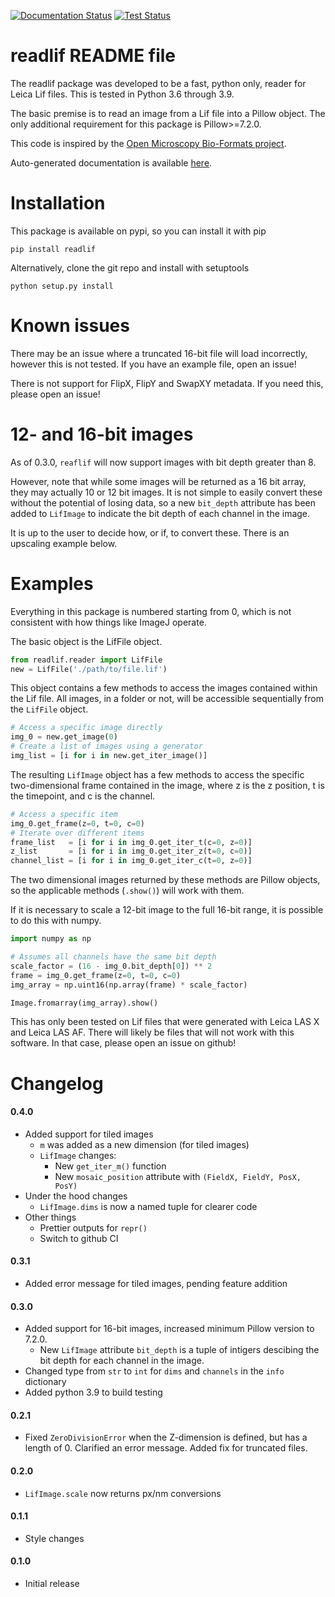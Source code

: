 [![Documentation Status](https://readthedocs.org/projects/readlif/badge/?version=latest)](https://readlif.readthedocs.io/en/latest/?badge=latest)
[![Test Status](https://github.com/nimne/readlif/workflows/CI-Tests/)](https://github.com/nimne/readlif/workflows/CI-Tests/badge.svg)

readlif README file
===
The readlif package was developed to be a fast, python only, reader for Leica Lif files. This is tested in Python 3.6 through 3.9.

The basic premise is to read an image from a Lif file into a Pillow object. The only additional requirement for this package is Pillow>=7.2.0.

This code is inspired by the [Open Microscopy Bio-Formats project](https://github.com/openmicroscopy/bioformats).

Auto-generated documentation is available [here](https://readlif.readthedocs.io/en/latest/).

Installation
===
This package is available on pypi, so you can install it with pip
```
pip install readlif
```
Alternatively, clone the git repo and install with setuptools
```
python setup.py install
```

Known issues
===
There may be an issue where a truncated 16-bit file will load incorrectly, however
this is not tested. If you have an example file, open an issue!

There is not support for FlipX, FlipY and SwapXY metadata. If you need this, 
please open an issue!

12- and 16-bit images
===
As of 0.3.0, `reaflif` will now support images with bit depth greater than 8.

However, note that while some images will be returned as a 16 bit array, they may
actually 10 or 12 bit images. It is not simple to easily convert these without
the potential of losing data, so a new `bit_depth` attribute has been added
to `LifImage` to indicate the bit depth of each channel in the image.

It is up to the user to decide how, or if, to convert these. There is an upscaling example below.

Examples
===
Everything in this package is numbered starting from 0, which is not consistent with how things like ImageJ operate.

The basic object is the LifFile object.
```python
from readlif.reader import LifFile
new = LifFile('./path/to/file.lif')
```
This object contains a few methods to access the images contained within the Lif file. All images, in a folder or not, will be accessible sequentially from the `LifFile` object.
```python
# Access a specific image directly
img_0 = new.get_image(0)
# Create a list of images using a generator
img_list = [i for i in new.get_iter_image()]
```
The resulting `LifImage` object has a few methods to access the specific two-dimensional frame contained in the image, where z is the z position, t is the timepoint, and c is the channel.
```python
# Access a specific item
img_0.get_frame(z=0, t=0, c=0)
# Iterate over different items
frame_list   = [i for i in img_0.get_iter_t(c=0, z=0)]
z_list       = [i for i in img_0.get_iter_z(t=0, c=0)]
channel_list = [i for i in img_0.get_iter_c(t=0, z=0)]

```
The two dimensional images returned by these methods are Pillow objects, so the applicable methods (`.show()`) will work with them.

If it is necessary to scale a 12-bit image to the full 16-bit range, it is possible to do this with numpy.
```python
import numpy as np

# Assumes all channels have the same bit depth
scale_factor = (16 - img_0.bit_depth[0]) ** 2  
frame = img_0.get_frame(z=0, t=0, c=0)
img_array = np.uint16(np.array(frame) * scale_factor)

Image.fromarray(img_array).show()
```

This has only been tested on Lif files that were generated with Leica LAS X and Leica LAS AF. There will likely be files that will not work with this software. In that case, please open an issue on github!


Changelog
======
#### 0.4.0
- Added support for tiled images
    - `m` was added as a new dimension (for tiled images)
    - `LifImage` changes:
        - New `get_iter_m()` function
        - New `mosaic_position` attribute with `(FieldX, FieldY, PosX, PosY)`
- Under the hood changes
    - `LifImage.dims` is now a named tuple for clearer code
- Other things
    - Prettier outputs for `repr()`
    - Switch to github CI

#### 0.3.1
- Added error message for tiled images, pending feature addition

#### 0.3.0
- Added support for 16-bit images, increased minimum Pillow version to 7.2.0.
    - New `LifImage` attribute `bit_depth` is a tuple of intigers descibing the bit
    depth for each channel in the image. 
- Changed type from `str` to `int` for `dims` and `channels` in the `info` dictionary
- Added python 3.9 to build testing

#### 0.2.1 
- Fixed `ZeroDivisionError` when the Z-dimension is defined, but has a length of 0. Clarified an error message. Added fix for truncated files.

#### 0.2.0 
- `LifImage.scale` now returns px/nm conversions

#### 0.1.1 
- Style changes

#### 0.1.0 
- Initial release

